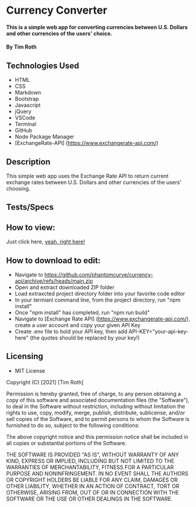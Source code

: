 # Currency Converter

#### This is a simple web app for converting currencies between U.S. Dollars and other currencies of the users' choice.

#### By Tim Roth

## Technologies Used

* HTML
* CSS
* Markdown
* Bootstrap
* Javascript
* jQuery
* VSCode
* Terminal
* GitHub
* Node Package Manager
* [ExchangeRate-API] (https://www.exchangerate-api.com/)

## Description

This simple web app uses the Exchange Rate API to return current exchange rates between U.S. Dollars and other currencies of the users' choosing.

## Tests/Specs

## How to view: 

Just click here, [yeah, right here!](https://phantomcurve.github.io//)

## How to download to edit:

* Navigate to https://github.com/phantomcurve/currency-api/archive/refs/heads/main.zip
* Open and extract downloaded ZIP folder
* Load extraxcted project directory folder into your favorite code editor 
* In your termianl command line, from the project directory, run "npm install"
* Once "npm install" has completed, run "npm run build"
* Navigate to [Exchange Rate API] (https://www.exchangerate-api.com/), create a user account and copy your given API Key 
* Create .env file to hold your API key, then add API-KEY="your-api-key-here" (the quotes should be replaced by your key!)

## Licensing

* MIT License 

Copyright (C) [2021] [Tim Roth]

Permission is hereby granted, free of charge, to any person obtaining
a copy of this software and associated documentation files (the
"Software"), to deal in the Software without restriction, including
without limitation the rights to use, copy, modify, merge, publish,
distribute, sublicense, and/or sell copies of the Software, and to
permit persons to whom the Software is furnished to do so, subject to
the following conditions:

The above copyright notice and this permission notice shall be
included in all copies or substantial portions of the Software.

THE SOFTWARE IS PROVIDED "AS IS", WITHOUT WARRANTY OF ANY KIND,
EXPRESS OR IMPLIED, INCLUDING BUT NOT LIMITED TO THE WARRANTIES OF
MERCHANTABILITY, FITNESS FOR A PARTICULAR PURPOSE AND
NONINFRINGEMENT. IN NO EVENT SHALL THE AUTHORS OR COPYRIGHT HOLDERS BE
LIABLE FOR ANY CLAIM, DAMAGES OR OTHER LIABILITY, WHETHER IN AN ACTION
OF CONTRACT, TORT OR OTHERWISE, ARISING FROM, OUT OF OR IN CONNECTION
WITH THE SOFTWARE OR THE USE OR OTHER DEALINGS IN THE SOFTWARE.